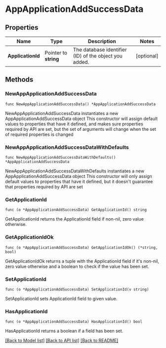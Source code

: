 # AppApplicationAddSuccessData

## Properties

Name | Type | Description | Notes
------------ | ------------- | ------------- | -------------
**ApplicationId** | Pointer to **string** | The database identifier (ID) of the object you added. | [optional] 

## Methods

### NewAppApplicationAddSuccessData

`func NewAppApplicationAddSuccessData() *AppApplicationAddSuccessData`

NewAppApplicationAddSuccessData instantiates a new AppApplicationAddSuccessData object
This constructor will assign default values to properties that have it defined,
and makes sure properties required by API are set, but the set of arguments
will change when the set of required properties is changed

### NewAppApplicationAddSuccessDataWithDefaults

`func NewAppApplicationAddSuccessDataWithDefaults() *AppApplicationAddSuccessData`

NewAppApplicationAddSuccessDataWithDefaults instantiates a new AppApplicationAddSuccessData object
This constructor will only assign default values to properties that have it defined,
but it doesn't guarantee that properties required by API are set

### GetApplicationId

`func (o *AppApplicationAddSuccessData) GetApplicationId() string`

GetApplicationId returns the ApplicationId field if non-nil, zero value otherwise.

### GetApplicationIdOk

`func (o *AppApplicationAddSuccessData) GetApplicationIdOk() (*string, bool)`

GetApplicationIdOk returns a tuple with the ApplicationId field if it's non-nil, zero value otherwise
and a boolean to check if the value has been set.

### SetApplicationId

`func (o *AppApplicationAddSuccessData) SetApplicationId(v string)`

SetApplicationId sets ApplicationId field to given value.

### HasApplicationId

`func (o *AppApplicationAddSuccessData) HasApplicationId() bool`

HasApplicationId returns a boolean if a field has been set.


[[Back to Model list]](../README.md#documentation-for-models) [[Back to API list]](../README.md#documentation-for-api-endpoints) [[Back to README]](../README.md)


